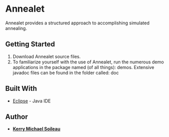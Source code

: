 # Annealet
Annealet provides a structured approach to accomplishing simulated annealing.

## Getting Started

1.	Download Annealet source files.
2.	To familiarize yourself with the use of Annealet, run the numerous demo applications in the package named (of all things): demos. Extensive javadoc files can be found in the folder called: doc

## Built With

* [Eclipse](https://www.eclipse.org/downloads/packages/eclipse-ide-java-developers/photonr) - Java IDE

## Author

* [**Kerry Michael Soileau**](http://www.kerrysoileau.com/index.html)

